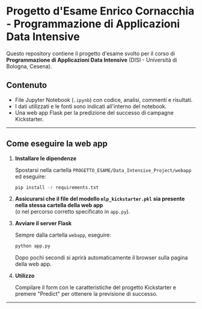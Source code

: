 # Progetto d'Esame Enrico Cornacchia - Programmazione di Applicazioni Data Intensive

Questo repository contiene il progetto d'esame svolto per il corso di **Programmazione di Applicazioni Data Intensive** (DISI - Università di Bologna, Cesena).

## Contenuto

- File Jupyter Notebook (`.ipynb`) con codice, analisi, commenti e risultati.
- I dati utilizzati e le fonti sono indicati all'interno del notebook.
- Una web app Flask per la predizione del successo di campagne Kickstarter.

---

## Come eseguire la web app

1. **Installare le dipendenze**

   Spostarsi nella cartella `PROGETTO_ESAME/Data_Intensive_Project/webapp` ed eseguire:

   ```sh
   pip install -r requirements.txt
   ```

2. **Assicurarsi che il file del modello `mlp_kickstarter.pkl` sia presente nella stessa cartella della web app**  
   (o nel percorso corretto specificato in `app.py`).

3. **Avviare il server Flask**

   Sempre dalla cartella `webapp`, eseguire:

   ```sh
   python app.py
   ```

   Dopo pochi secondi si aprirà automaticamente il browser sulla pagina della web app.

4. **Utilizzo**

   Compilare il form con le caratteristiche del progetto Kickstarter e premere "Predict" per ottenere la previsione di successo.

---